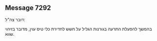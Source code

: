 ## Message 7292

דובר צה"ל:

בהמשך להפעלת התרעה בגורנות הגליל על חשש לחדירת כלי טיס עוין, מדובר בזיהוי שווא.

